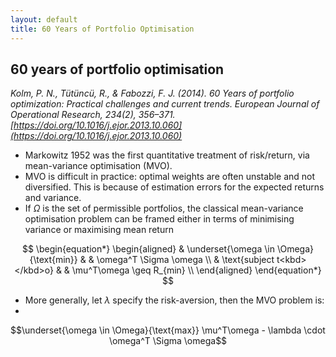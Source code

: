 ```yaml
---
layout: default
title: 60 Years of Portfolio Optimisation
---
```


## 60 years of portfolio optimisation

*Kolm, P. N., Tütüncü, R., & Fabozzi, F. J. (2014). 60 Years of portfolio optimization: Practical challenges and current trends. European Journal of Operational Research, 234(2), 356–371. [https://doi.org/10.1016/j.ejor.2013.10.060](https://doi.org/10.1016/j.ejor.2013.10.060)*


- Markowitz 1952 was the first quantitative treatment of risk/return, via mean-variance optimisation (MVO).
- MVO is difficult in practice: optimal weights are often unstable and not diversified. This is because of estimation errors for the expected returns and variance. 
- If $\Omega$ is the set of permissible portfolios, the classical mean-variance optimisation problem can be framed either in terms of minimising variance or maximising mean return
    
$$
\begin{equation*}
\begin{aligned}
& \underset{\omega \in \Omega}{\text{min}} & & \omega^T \Sigma \omega \\
& \text{subject t<kbd></kbd>o} & & \mu^T\omega \geq R_{min} \\
\end{aligned}
\end{equation*}
$$


- More generally, let $\lambda$ specify the risk-aversion, then the MVO problem is:
- 
$$\underset{\omega \in \Omega}{\text{max}} \mu^T\omega - \lambda \cdot \omega^T \Sigma \omega$$

